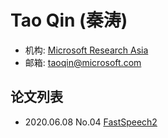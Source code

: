 # Tao Qin (秦涛)

- 机构: [Microsoft Research Asia](../Institutions/Microsoft.md)
- 邮箱: taoqin@microsoft.com

## 论文列表

- 2020.06.08 No.04 [FastSpeech2](../Models/TTS2_Acoustic/2020.06.08_FastSpeech2.md)
